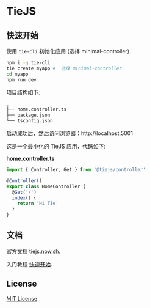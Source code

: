 # TieJS

## 快速开始

使用 `tie-cli` 初始化应用 (选择 minimal-controller)：

```bash
npm i -g tie-cli
tie create myapp #  选择 minimal-controller
cd myapp
npm run dev
```

项目结构如下:

```bash
.
├── home.controller.ts
├── package.json
└── tsconfig.json
```

启动成功后，然后访问浏览器：http://localhost:5001

这是一个最小化的 TieJS 应用，代码如下:

**home.controller.ts**

```js
import { Controller, Get } from '@tiejs/controller'

@Controller()
export class HomeController {
  @Get('/')
  index() {
    return 'Hi Tie'
  }
}
```

## 文档

官方文档 [tiejs.now.sh](https://tiejs.now.sh/).

入门教程 [快速开始](https://tiejs.now.sh/docs/intro/quick-start).

## License

[MIT License](https://github.com/tiejs/tie/blob/master/LICENSE)
